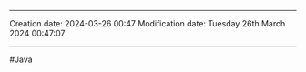 

----
Creation date: 2024-03-26 00:47
Modification date: Tuesday 26th March 2024 00:47:07

----

#Java  

